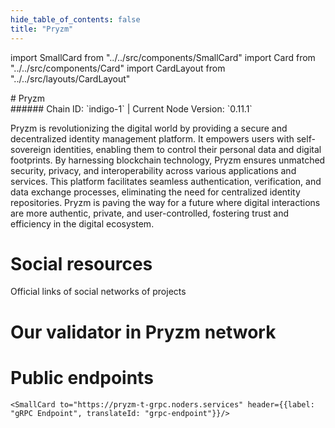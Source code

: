 ```yaml
---
hide_table_of_contents: false
title: "Pryzm"
---
```


import SmallCard from "../../src/components/SmallCard"
import Card from "../../src/components/Card"
import CardLayout from "../../src/layouts/CardLayout"

<div class="h1-with-icon icon-pryzm">
# Pryzm
</div>
###### Chain ID: `indigo-1` | Current Node Version: `0.11.1`


Pryzm is revolutionizing the digital world by providing a secure and decentralized identity management platform. It empowers users with self-sovereign identities, enabling them to control their personal data and digital footprints. By harnessing blockchain technology, Pryzm ensures unmatched security, privacy, and interoperability across various applications and services. This platform facilitates seamless authentication, verification, and data exchange processes, eliminating the need for centralized identity repositories. Pryzm is paving the way for a future where digital interactions are more authentic, private, and user-controlled, fostering trust and efficiency in the digital ecosystem.

# Social resources
Official links of social networks of projects

<CardLayout autoFitEnabled={false}>
    <SmallCard to="https://pryzm.zone/" header={{label: "Website", translateId: "social-telegram"}} iconPath="img/website-icon.svg"/>
    <SmallCard to="https://github.com/pryzm-finance" header={{label: "GitHub", translateId: "social-telegram"}} iconPath="img/github-icon.svg"/>
    <SmallCard to="https://discord.gg/mx4kjVG7zN" header={{label: "Discord", translateId: "social-telegram"}} iconPath="img/discord-icon.svg"/>
    <SmallCard to="https://twitter.com/pryzm_zone" header={{label: "X", translateId: "social-telegram"}} iconPath="img/x-icon.svg"/>
    <SmallCard to="https://t.me/+uB3fAFC56KIzZDVk" header={{label: "Telegram", translateId: "social-telegram"}} iconPath="img/telegram-icon.svg"/>
</CardLayout>

# Our validator in Pryzm network

<CardLayout autoFitEnabled={true}>
    <Card
        to="https://explorer.stavr.tech/Pryzm-Testnet/staking/pryzmvaloper1xsuy3ca9z630chuajrrf7au8pn6yymn3ar0qtr"
        header={{
            label: "[NODERS]TEAM",
            translateId: "development-setup",
        }}
        body={{
            label: "Trusted blockchain validator",
        }}
        iconPath="img/kotlin-icon.svg"
    />
</CardLayout>

# Public endpoints

<CardLayout autoFitEnabled={true}>
    <SmallCard to="https://pryzm-t-rpc.noders.services" header={{label: "RPC Endpoint", translateId: "rpc-endpoint"}}/>
    <SmallCard to="https://pryzm-t-api.noders.services" header={{label: "API Endpoint", translateId: "api-endpoint"}}/>
    
    <SmallCard to="https://pryzm-t-grpc.noders.services" header={{label: "gRPC Endpoint", translateId: "grpc-endpoint"}}/>
</CardLayout>